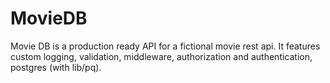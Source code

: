 # MovieDB

Movie DB is a production ready API for a fictional movie rest api. It features custom logging, validation, middleware,
authorization and authentication, postgres (with lib/pq).
